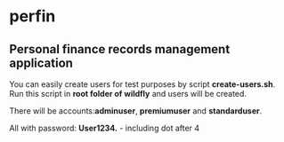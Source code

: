 # perfin
## Personal finance records management application

You can easily create users for test purposes by script **create-users.sh**. Run this script in **root folder of wildfly** and users will be created.

There will be accounts:**adminuser**, **premiumuser** and **standarduser**. 

All with password: **User1234.** - including dot after 4
